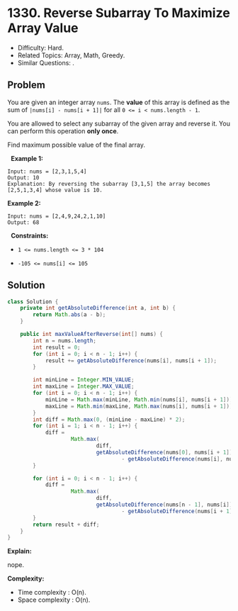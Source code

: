 # 1330. Reverse Subarray To Maximize Array Value

- Difficulty: Hard.
- Related Topics: Array, Math, Greedy.
- Similar Questions: .

## Problem

You are given an integer array ```nums```. The **value** of this array is defined as the sum of ```|nums[i] - nums[i + 1]|``` for all ```0 <= i < nums.length - 1```.

You are allowed to select any subarray of the given array and reverse it. You can perform this operation **only once**.

Find maximum possible value of the final array.

 
**Example 1:**

```
Input: nums = [2,3,1,5,4]
Output: 10
Explanation: By reversing the subarray [3,1,5] the array becomes [2,5,1,3,4] whose value is 10.
```

**Example 2:**

```
Input: nums = [2,4,9,24,2,1,10]
Output: 68
```

 
**Constraints:**


	
- ```1 <= nums.length <= 3 * 104```
	
- ```-105 <= nums[i] <= 105```



## Solution

```java
class Solution {
    private int getAbsoluteDifference(int a, int b) {
        return Math.abs(a - b);
    }

    public int maxValueAfterReverse(int[] nums) {
        int n = nums.length;
        int result = 0;
        for (int i = 0; i < n - 1; i++) {
            result += getAbsoluteDifference(nums[i], nums[i + 1]);
        }

        int minLine = Integer.MIN_VALUE;
        int maxLine = Integer.MAX_VALUE;
        for (int i = 0; i < n - 1; i++) {
            minLine = Math.max(minLine, Math.min(nums[i], nums[i + 1]));
            maxLine = Math.min(maxLine, Math.max(nums[i], nums[i + 1]));
        }
        int diff = Math.max(0, (minLine - maxLine) * 2);
        for (int i = 1; i < n - 1; i++) {
            diff =
                    Math.max(
                            diff,
                            getAbsoluteDifference(nums[0], nums[i + 1])
                                    - getAbsoluteDifference(nums[i], nums[i + 1]));
        }

        for (int i = 0; i < n - 1; i++) {
            diff =
                    Math.max(
                            diff,
                            getAbsoluteDifference(nums[n - 1], nums[i])
                                    - getAbsoluteDifference(nums[i + 1], nums[i]));
        }
        return result + diff;
    }
}
```

**Explain:**

nope.

**Complexity:**

* Time complexity : O(n).
* Space complexity : O(n).
